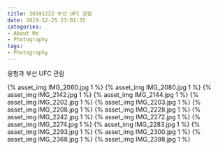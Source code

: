 ```yaml
---
title: 20191222 부산 UFC 관람
date: 2019-12-25 23:01:35
categories:
- About Me
- Photography
tags:
- Photography
---
```

웅형과 부산 UFC 관람

{% asset_img IMG_2060.jpg 1 %}
{% asset_img IMG_2080.jpg 1 %}
{% asset_img IMG_2142.jpg 1 %}
{% asset_img IMG_2144.jpg 1 %}
{% asset_img IMG_2202.jpg 1 %}
{% asset_img IMG_2203.jpg 1 %}
{% asset_img IMG_2208.jpg 1 %}
{% asset_img IMG_2228.jpg 1 %}
{% asset_img IMG_2242.jpg 1 %}
{% asset_img IMG_2272.jpg 1 %}
{% asset_img IMG_2274.jpg 1 %}
{% asset_img IMG_2283.jpg 1 %}
{% asset_img IMG_2293.jpg 1 %}
{% asset_img IMG_2300.jpg 1 %}
{% asset_img IMG_2368.jpg 1 %}
{% asset_img IMG_2398.jpg 1 %}
